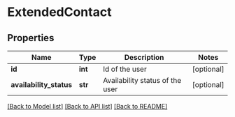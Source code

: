 # ExtendedContact

## Properties
Name | Type | Description | Notes
------------ | ------------- | ------------- | -------------
**id** | **int** | Id of the user | [optional] 
**availability_status** | **str** | Availability status of the user | [optional] 

[[Back to Model list]](../README.md#documentation-for-models) [[Back to API list]](../README.md#documentation-for-api-endpoints) [[Back to README]](../README.md)

